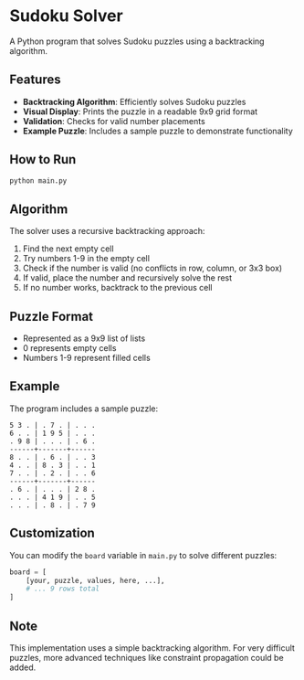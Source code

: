 # Sudoku Solver

A Python program that solves Sudoku puzzles using a backtracking algorithm.

## Features
- **Backtracking Algorithm**: Efficiently solves Sudoku puzzles
- **Visual Display**: Prints the puzzle in a readable 9x9 grid format
- **Validation**: Checks for valid number placements
- **Example Puzzle**: Includes a sample puzzle to demonstrate functionality

## How to Run
```bash
python main.py
```

## Algorithm
The solver uses a recursive backtracking approach:
1. Find the next empty cell
2. Try numbers 1-9 in the empty cell
3. Check if the number is valid (no conflicts in row, column, or 3x3 box)
4. If valid, place the number and recursively solve the rest
5. If no number works, backtrack to the previous cell

## Puzzle Format
- Represented as a 9x9 list of lists
- 0 represents empty cells
- Numbers 1-9 represent filled cells

## Example
The program includes a sample puzzle:
```
5 3 . | . 7 . | . . .
6 . . | 1 9 5 | . . .
. 9 8 | . . . | . 6 .
------+-------+------
8 . . | . 6 . | . . 3
4 . . | 8 . 3 | . . 1
7 . . | . 2 . | . . 6
------+-------+------
. 6 . | . . . | 2 8 .
. . . | 4 1 9 | . . 5
. . . | . 8 . | . 7 9
```

## Customization
You can modify the `board` variable in `main.py` to solve different puzzles:
```python
board = [
    [your, puzzle, values, here, ...],
    # ... 9 rows total
]
```

## Note
This implementation uses a simple backtracking algorithm. For very difficult puzzles, more advanced techniques like constraint propagation could be added.
